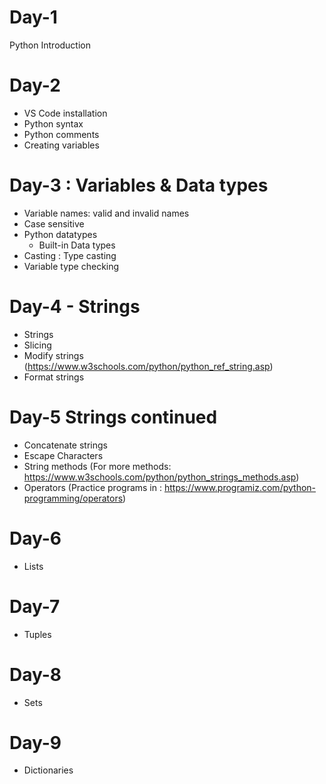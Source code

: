 # Day-1
Python Introduction

# Day-2
- VS Code installation
- Python syntax
- Python comments
- Creating variables

# Day-3 : Variables & Data types
- Variable names: valid and invalid names
- Case sensitive
- Python datatypes
    - Built-in Data types
- Casting : Type casting
- Variable type checking

# Day-4 - Strings
- Strings
- Slicing
- Modify strings (https://www.w3schools.com/python/python_ref_string.asp)
- Format strings

# Day-5 Strings continued
- Concatenate strings
- Escape Characters
- String methods (For more methods: https://www.w3schools.com/python/python_strings_methods.asp)
- Operators (Practice programs in : https://www.programiz.com/python-programming/operators)

# Day-6
- Lists

# Day-7
- Tuples

# Day-8
- Sets

# Day-9
- Dictionaries




